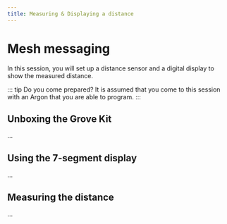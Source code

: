```yaml
---
title: Measuring & Displaying a distance
---
```


# Mesh messaging

<SessionHeader
:goal="'Measure a distance and show it on a digital display.'"
:time="20"
:tools="[
  'Argon',
  'Grove starter kit for Particle mesh'
  ]"
/>


In this session, you will set up a distance sensor and a digital display to show the measured distance.

::: tip Do you come prepared?
It is assumed that you come to this session with an Argon that you are able to program.
:::

## Unboxing the Grove Kit
...

<!--
The ordering of the following sections is indifferent to me.
-->

## Using the 7-segment display
...

## Measuring the distance
...